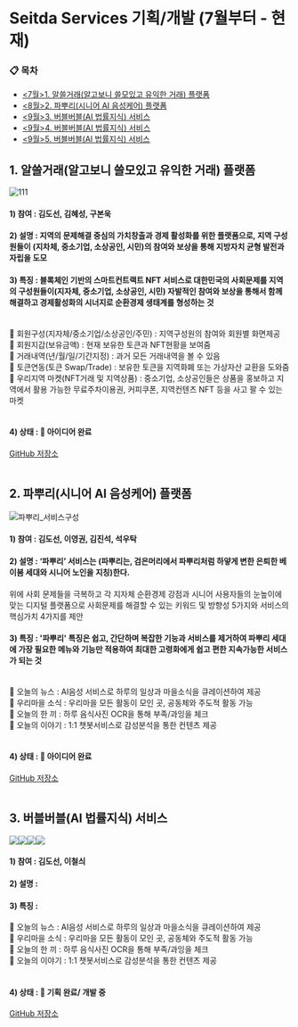 # Seitda Services 기획/개발 (7월부터 - 현재)

### 📋 목차
<ul>
      <li><a href="#1"><7월>1. 알쓸거래(알고보니 쓸모있고 유익한 거래) 플랫폼</a></li>
      <li><a href="#2"><8월>2. 파뿌리(시니어 AI 음성케어) 플랫폼</a></li> 
      <li><a href="#3"><9월>3. 버블버블(AI 법률지식) 서비스</a></li> 
      <li><a href="#3"><9월>4. 버블버블(AI 법률지식) 서비스</a></li> 
      <li><a href="#3"><9월>5. 버블버블(AI 법률지식) 서비스</a></li> 
</ul>


## <div id="1">1. 알쓸거래(알고보니 쓸모있고 유익한 거래) 플랫폼</div>
![111](https://github.com/user-attachments/assets/bf9e4d6a-8bb0-47c9-8f89-89b75b3d3695)

#### 1) 참여 : 김도선, 김혜성, 구본욱
#### 2) 설명 : 지역의 문제해결 중심의 가치창출과 경제 활성화를 위한 플랫폼으로, 지역 구성원들이 (지차체, 중소기업, 소상공인, 시민)의 참여와 보상을 통해 지방자치 균형 발전과 자립을 도모<br>
#### 3) 특징 : 블록체인 기반의 스마트컨트랙트 NFT 서비스로 대한민국의 사회문제를 지역의 구성원들이(지자체, 중소기업, 소상공인, 시민) 자발적인 참여와 보상을 통해서 함께 해결하고 경제활성화의 시너지로 순환경제 생태계를 형성하는 것<br><br>

💸 회원구성(지자체/중소기업/소상공인/주민) : 지역구성원의 참여와 회원별 화면제공<br>
💸 회원지갑(보유금액) : 현재 보유한 토큰과 NFT현황을 보여줌<br>
💸 거래내역(년/월/일/기간지정) : 과거 모든 거래내역을 볼 수 있음<br>
💸 토큰연동(토큰 Swap/Trade) : 보유한 토큰을 지역화폐 또는 가상자산 교환을 도와줌<br>
💸 우리지역 마켓(NFT거래 및 지역상품) : 중소기업, 소상공인들은 상품을 홍보하고 지역에서 활용 가능한 무료주차이용권, 커피쿠폰, 지역컨텐츠 NFT 등을 사고 팔 수 있는 마켓<br><br>
      
#### 4) 상태 : 🚀 아이디어 완료<br>  
[GitHub 저장소](https://github.com/Seitda-community/)<br><br> 


## <div id="2">2. 파뿌리(시니어 AI 음성케어) 플랫폼</div>
![파뿌리_서비스구성](https://github.com/user-attachments/assets/4e3a9f0c-9df6-4dde-97e8-1734595e75e6)

#### 1) 참여 : 김도선, 이영권, 김진석, 석우탁
#### 2) 설명 : ‘파뿌리’ 서비스는 (파뿌리는, 검은머리에서 파뿌리처럼 하얗게 변한 은퇴한 베이붐 세대와 시니어 노인을 지칭)한다. <br>
위에 사회 문제들을 극복하고 각 지자체 순환경제 강점과 시니어 사용자들의 눈높이에 맞는 디지털 플랫폼으로 사회문제를 해결할 수 있는 키워드 및 방향성 5가지와 서비스의 핵심가치 4가지를 제안
#### 3) 특징 : '파뿌리' 특징은 쉽고, 간단하며 복잡한 기능과 서비스를 제거하여 파뿌리 세대에 가장 필요한 메뉴와 기능만 적용하여 최대한 고령화에게 쉽고 편한 지속가능한 서비스가 되는 것<br><br>

🌱 오늘의 뉴스 : AI음성 서비스로 하루의 일상과 마을소식을 큐레이션하여 제공<br>
🌱 우리마을 소식 : 우리마을 모든 활동이 모인 곳, 공동체와 주도적 활동 가능<br>
🌱 오늘의 한 끼 : 하루 음식사진 OCR을 통해 부족/과잉을 체크<br>
🌱 오늘의 이야기 : 1:1 챗봇서비스로 감성분석을 통한 컨텐츠 제공<br><br>  

#### 4) 상태 : 🚀 아이디어 완료<br>  
[GitHub 저장소](https://github.com/Seitda-community/)<br><br> 

      

## <div id="3">3. 버블버블(AI 법률지식) 서비스</div>

<div style="display:flex;">
      <img src="https://github.com/user-attachments/assets/0fc89179-c666-437b-8b1d-5b535c168511">
      <img src="https://github.com/user-attachments/assets/0e65cd17-687a-4b46-b706-641910135533">
      <img src="https://github.com/user-attachments/assets/8e9c8a38-9fde-4b4e-81a0-93aae22abfe4">
      <img src="https://github.com/user-attachments/assets/73245baf-1ec5-4b8c-b579-8d1d63b19cf3">
</div>

#### 1) 참여 : 김도선, 이철싀
#### 2) 설명 : 
#### 3) 특징 : 

🫧 오늘의 뉴스 : AI음성 서비스로 하루의 일상과 마을소식을 큐레이션하여 제공<br>
🫧 우리마을 소식 : 우리마을 모든 활동이 모인 곳, 공동체와 주도적 활동 가능<br>
🫧 오늘의 한 끼 : 하루 음식사진 OCR을 통해 부족/과잉을 체크<br>
🫧 오늘의 이야기 : 1:1 챗봇서비스로 감성분석을 통한 컨텐츠 제공<br><br>  
      
#### 4) 상태 : 🚀 기획 완료/ 개발 중<br>  
[GitHub 저장소](https://github.com/Seitda-community/)<br><br> 

